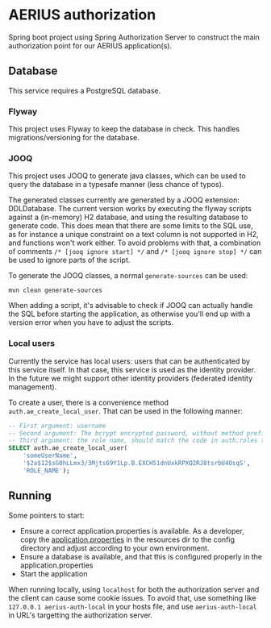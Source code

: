 # AERIUS authorization

Spring boot project using Spring Authorization Server to construct the main authorization point for our AERIUS application(s).

## Database

This service requires a PostgreSQL database.

### Flyway

This project uses Flyway to keep the database in check. This handles migrations/versioning for the database.

### JOOQ

This project uses JOOQ to generate java classes, which can be used to query the database in a typesafe manner (less chance of typos).

The generated classes currently are generated by a JOOQ extension: DDLDatabase.
The current version works by executing the flyway scripts against a (in-memory) H2 database, and using the resulting database to generate code. This does mean that there are some limits to the SQL use, as for instance a unique constraint on a text column is not supported in H2, and functions won't work either.
To avoid problems with that, a combination of comments `/* [jooq ignore start] */` and `/* [jooq ignore stop] */` can be used to ignore parts of the script.

To generate the JOOQ classes, a normal `generate-sources` can be used:

```
mvn clean generate-sources
```

When adding a script, it's advisable to check if JOOQ can actually handle the SQL before starting the application, as otherwise you'll end up with a version error when you have to adjust the scripts.

### Local users

Currently the service has local users: users that can be authenticated by this service itself.
In that case, this service is used as the identity provider. In the future we might support other identity providers (federated identity management).

To create a user, there is a convenience method `auth.ae_create_local_user`. That can be used in the following manner:

```sql
-- First argument: username
-- Second argument: The bcrypt encrypted password, without method prefix (this is added by the function).
-- Third argument: the role name, should match the code in auth.roles table.
SELECT auth.ae_create_local_user(
	'someUserName', 
	'$2a$12$sG0hLLmx3/3Mjts69Y1Lp.B.EXCH51dnUxkRPXQ2RJ8tsrbU4OsqS', 
	'ROLE_NAME');
```

## Running

Some pointers to start:
* Ensure a correct application.properties is available. As a developer, copy the [application.properties](src/main/resources/application.properties) in the resources dir to the config directory and adjust according to your own environment.
* Ensure a database is available, and that this is configured properly in the application.properties
* Start the application

When running locally, using `localhost` for both the authorization server and the client can cause some cookie issues.
To avoid that, use something like `127.0.0.1 aerius-auth-local` in your hosts file, and use `aerius-auth-local` in URL's targetting the authorization server.
